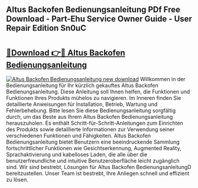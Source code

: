 ## Altus Backofen Bedienungsanleitung PDf Free Download - Part-Ehu Service Owner Guide - User Repair Edition Sn0uC

# <h2><a href="http://df25x6.blite.top/?on=Altus+Backofen+Bedienungsanleitung">🔗Download 👉🔴 Altus Backofen Bedienungsanleitung</a></h2>

[![Altus Backofen Bedienungsanleitung new download](https://i.imgur.com/lujVjoI.png)](http://df25x6.blite.top/?on=Altus+Backofen+Bedienungsanleitung)
Willkommen in der Bedienungsanleitung für Ihr kürzlich gekauftes Altus Backofen Bedienungsanleitung. Diese Anleitung soll Ihnen helfen, die Funktionen und Funktionen Ihres Produkts mühelos zu navigieren. Im Inneren finden Sie detaillierte Anweisungen für Installation, Betrieb, Wartung und Fehlerbehebung. Bitte lesen Sie diese Bedienungsanleitung sorgfältig durch, um das Beste aus Ihrem Altus Backofen Bedienungsanleitung herauszuholen. Es enthält Schritt-für-Schritt-Anleitungen zum Einrichten des Produkts sowie detaillierte Informationen zur Verwendung seiner verschiedenen Funktionen und Fähigkeiten. Altus Backofen Bedienungsanleitung bietet Benutzern eine beeindruckende Sammlung fortschrittlicher Funktionen wie Gesichtserkennung, Augmented Reality, Sprachaktivierung und kabelloses Laden, die alle über die benutzerfreundliche und intuitive Benutzeroberfläche leicht zugänglich sind. Wir sind bestrebt, Lösungen für Altus Backofen BedienungsanleitungD bereitzustellen. Unser Team ist bestrebt, Ihre Anliegen schnell und effizient zu lösen.
